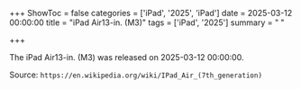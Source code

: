 +++
ShowToc = false
categories = ['iPad', '2025', 'iPad']
date = 2025-03-12 00:00:00
title = "iPad Air13-in. (M3)"
tags = ['iPad', '2025']
summary = " "

+++

The iPad Air13-in. (M3) was released on 2025-03-12 00:00:00.

Source: `https://en.wikipedia.org/wiki/IPad_Air_(7th_generation)`


